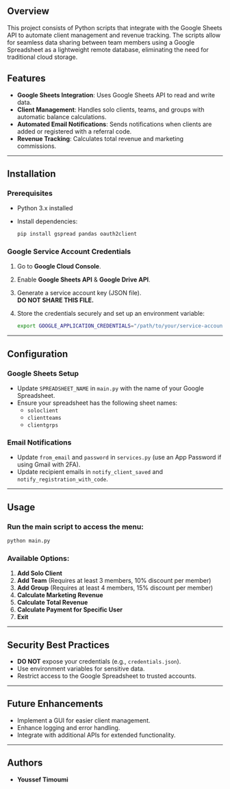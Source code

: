 ## Overview

This project consists of Python scripts that integrate with the Google Sheets API to automate client management and revenue tracking. The scripts allow for seamless data sharing between team members using a Google Spreadsheet as a lightweight remote database, eliminating the need for traditional cloud storage.

## Features

- **Google Sheets Integration**: Uses Google Sheets API to read and write data.
- **Client Management**: Handles solo clients, teams, and groups with automatic balance calculations.
- **Automated Email Notifications**: Sends notifications when clients are added or registered with a referral code.
- **Revenue Tracking**: Calculates total revenue and marketing commissions.

---

## Installation

### Prerequisites

- Python 3.x installed
- Install dependencies:

  ```bash
  pip install gspread pandas oauth2client
  ```

### Google Service Account Credentials

1. Go to **Google Cloud Console**.
2. Enable **Google Sheets API** & **Google Drive API**.
3. Generate a service account key (JSON file).  
   **DO NOT SHARE THIS FILE.**
4. Store the credentials securely and set up an environment variable:

   ```bash
   export GOOGLE_APPLICATION_CREDENTIALS="/path/to/your/service-account.json"
   ```

---

## Configuration

### Google Sheets Setup

- Update `SPREADSHEET_NAME` in `main.py` with the name of your Google Spreadsheet.
- Ensure your spreadsheet has the following sheet names:
  - `soloclient`
  - `clientteams`
  - `clientgrps`

### Email Notifications

- Update `from_email` and `password` in `services.py` (use an App Password if using Gmail with 2FA).
- Update recipient emails in `notify_client_saved` and `notify_registration_with_code`.

---

## Usage

### Run the main script to access the menu:

```bash
python main.py
```

### Available Options:

1. **Add Solo Client**  
2. **Add Team** (Requires at least 3 members, 10% discount per member)  
3. **Add Group** (Requires at least 4 members, 15% discount per member)  
4. **Calculate Marketing Revenue**  
5. **Calculate Total Revenue**  
6. **Calculate Payment for Specific User**  
7. **Exit**  

---

## Security Best Practices

- **DO NOT** expose your credentials (e.g., `credentials.json`).
- Use environment variables for sensitive data.
- Restrict access to the Google Spreadsheet to trusted accounts.

---

## Future Enhancements

- Implement a GUI for easier client management.
- Enhance logging and error handling.
- Integrate with additional APIs for extended functionality.

---

## Authors

- **Youssef Timoumi**